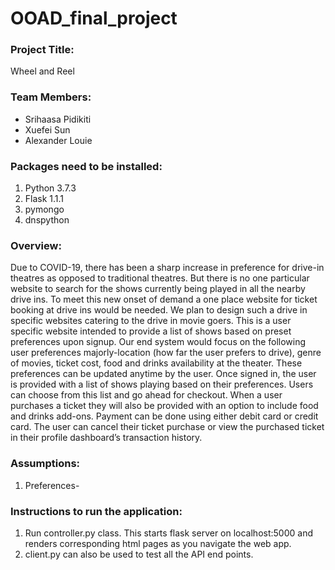 # OOAD_final_project
### Project Title:
 Wheel and Reel

### Team Members:
* Srihaasa Pidikiti
* Xuefei Sun
* Alexander Louie

### Packages need to be installed:
1. Python 3.7.3
2. Flask 1.1.1
3. pymongo
4. dnspython

### Overview:
Due to COVID-19, there has been a sharp increase in preference for drive-in theatres as opposed to traditional theatres. But there is no one particular website to search for the shows currently being played in all the nearby drive ins. To meet this new onset of demand a one place website for ticket booking at drive ins would be needed. We plan to design such a drive in specific websites catering to the drive in movie goers. This is a user specific website intended to provide a list of shows based on preset preferences upon signup. Our end system would focus on the following user preferences majorly-location (how far the user prefers to drive), genre of movies, ticket cost, food and drinks availability at the theater. These preferences can be updated anytime by the user. Once signed in, the user is provided with a list of shows playing based on their preferences. Users can choose from this list and go ahead for checkout. When a user purchases a ticket they will also be provided with an option to include food and drinks add-ons. Payment can be done using either debit card or credit card. The user can cancel their ticket purchase or view the purchased ticket in their profile dashboard’s transaction history. 

### Assumptions:
1. Preferences- 
### Instructions to run the application:
1. Run controller.py class. This starts flask server on localhost:5000 and renders corresponding html pages as you navigate the web app.
2. client.py can also be used to test all the API end points.

